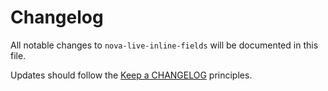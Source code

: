 # Changelog

All notable changes to `nova-live-inline-fields` will be documented in this file.

Updates should follow the [Keep a CHANGELOG](http://keepachangelog.com/) principles.
